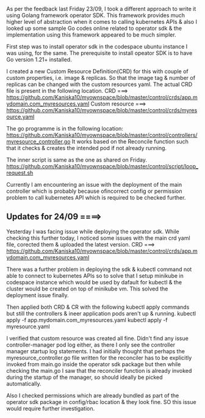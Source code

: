 As per the feedback last Friday 23/09, I took a different approach to write it using Golang framework operator SDK. This framework provides much
higher level of abstraction when it comes to calling kubernetes APIs & also I looked up some sample Go codes online related to operator sdk & the implementation using this
framework appeared to be much simpler. 

First step was to install operator sdk in the codespace ubuntu instance I was using, for the same. The prerequisite 
to install opeator SDK is to have Go version 1.21+ installed. 

I created a new Custom Resource Definition(CRD) for this with couple of custom properties, i.e. image & replicas. So that the image tag & number
of replicas can be changed with the custom resources yaml. The actual CRD file is present in the following location.
CRD ===> https://github.com/Kaniska10/myownspace/blob/master/control/crds/app.mydomain.com_myresources.yaml 
Custom resource ===> https://github.com/Kaniska10/myownspace/blob/master/control/crds/myresource.yaml

The go programme is in the following location:
https://github.com/Kaniska10/myownspace/blob/master/control/controllers/myresource_controller.go
It works based on the Reconcile function such that it checks & creates the intended pod if not already running.

The inner script is same as the one as shared on Friday.
https://github.com/Kaniska10/myownspace/blob/master/control/script/loop_request.sh 

Currently I am encountering an issue with the deployment of the main controller which is probably because ofincorrect config or permission problem to call kubernetes API which is required to be checked further. 

Updates for 24/09 ====>
--------------------------
Yesterday I was facing issue while deploying the operator sdk. While checking this further today, I noticed some issues with the main crd yaml file, corected them & uploaded the latest version.
CRD ===> https://github.com/Kaniska10/myownspace/blob/master/control/crds/app.mydomain.com_myresources.yaml

There was a further problem in deploying the sdk & kubectl command not able to connect to kubernetes APIs so to solve that I setup minikube in codespace instance which would be used by dafault for kubectl & the cluster would be created on top of minikube vm. This solved the deployment issue finally.

Then applied both CRD & CR with the following kubectl apply commands but still the controllers & ineer application pods aren't up & running. 
kubectl apply -f app.mydomain.com_myresources.yaml
kubectl apply -f myresource.yaml

I verified that custom resource was created all fine. Didn't find any issue controller-manager pod log either, as there I only see the controller manager startup log statements. I had initially thought that perhaps the myresource_controller.go file written for the reconciler has to be explicitly invoked from main.go inside the operator sdk package but then while checking the main.go I saw that the reconciler function is already invoked during the startup of the manager, so should ideally be picked automatically.

Also I checked permissions which are already bundled as part of the operator sdk package in config/rbac location & they look fine. SO this issue would require further investigation. 


